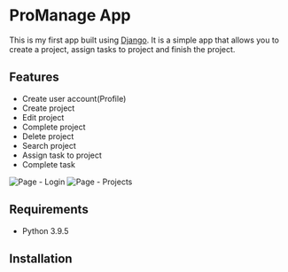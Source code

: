 # ProManage App

This is my first app built using [Django](https://www.djangoproject.com). It is a simple app that allows you to create a project, assign tasks to project and finish the project.

## Features

- Create user account(Profile)
- Create project
- Edit project
- Complete project
- Delete project
- Search project
- Assign task to project
- Complete task

![Page - Login](https://bookee.cz/wp-content/uploads/2021/11/login.png)
![Page - Projects](https://bookee.cz/wp-content/uploads/2021/11/projects-page.png)

## Requirements

- Python 3.9.5

## Installation




